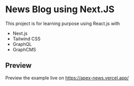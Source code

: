 # News Blog using Next.JS

This project is for learning purpose using React.js with
- Next.js
- Tailwind CSS
- GraphQL
- GraphCMS

## Preview

Preview the example live on https://apex-news.vercel.app/